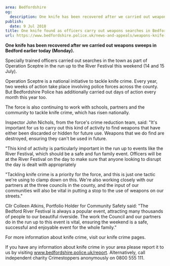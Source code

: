 ```yaml
area: Bedfordshire
og:
  description: One knife has been recovered after we carried out weapons sweeps in Bedford earlier today (Monday).
publish:
  date: 9 Jul 2018
title: One knife found as officers carry out weapons searches in Bedford
url: https://www.bedfordshire.police.uk/news-and-appeals/weapons-knife-bedford-july2018
```

**One knife has been recovered after we carried out weapons sweeps in Bedford earlier today (Monday).**

Specially trained officers carried out searches in the town as part of Operation Sceptre in the run up to the River Festival this weekend (14 and 15 July).

Operation Sceptre is a national initiative to tackle knife crime. Every year, two weeks of action take place involving police forces across the county. But Bedfordshire Police has additionally carried out days of action every month this year too.

The force is also continuing to work with schools, partners and the community to tackle knife crime, which has risen nationally.

Inspector John Nichols, from the force's crime reduction team, said: "It's important for us to carry out this kind of activity to find weapons that have either been discarded or hidden for future use. Weapons that we do find are destroyed, ensuring they can't be used in future.

"This kind of activity is particularly important in the run up to events like the River Festival, which should be a safe and fun family event. Officers will be at the River Festival on the day to make sure that anyone looking to disrupt the day is dealt with appropriately

"Tackling knife crime is a priority for the force, and this is just one tactic we're using to clamp down on this. We're also working closely with our partners at the three councils in the county, and the input of our communities will also be vital in putting a stop to the use of weapons on our streets."

Cllr Colleen Atkins, Portfolio Holder for Community Safety said: "The Bedford River Festival is always a popular event, attracting many thousands of people to our beautiful riverside. The work the Council and our partners do in the run up to this event is vital, ensuring the weekend is a safe, successful and enjoyable event for the whole family."

For more information about knife crime, visit our knife crime pages.

If you have any information about knife crime in your area please report it to us by visiting www.bedfordshire.police.uk/report. Alternatively, call independent charity Crimestoppers anonymously on 0800 555 111.
